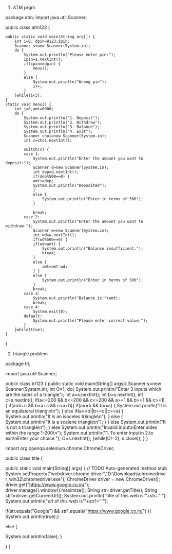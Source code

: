 1. ATM prgm


package atm;
import java.util.Scanner;

public class atm123 {
	
	public static void main(String arg[]) {
		int i=0, dpin=8123,ipin;
		Scanner s=new Scanner(System.in);
		do {
			System.out.println("Please enter pin:");
			ipin=s.nextInt();
			if(ipin==dpin) {
				menu();
			}
			else {
				System.out.println("Wrong pin");
				i++;
			}
		}while(i<3);
	}
	static void menu() {
		int j=0,amt=6000;
		do {
			System.out.println("1. Deposit");
			System.out.println("2. Withdraw");
			System.out.println("3. Balance");
			System.out.println("4. Exit");
			Scanner choi=new Scanner(System.in);
			int c=choi.nextInt();
			
			switch(c) {
			case 1:
				System.out.println("Enter the amount you want to deposit:");
				Scanner d=new Scanner(System.in);
				int dep=d.nextInt();
				if(dep%500==0) {
				amt+=dep;
				System.out.println("Deposited");
				}
				else {
					System.out.println("Enter in terms of 500");
				}
				
				break;
			case 2:
				System.out.println("Enter the amount you want to withdraw:");
				Scanner w=new Scanner(System.in);
				int wd=w.nextInt();
				if(wd%500==0) {
				if(wd>amt) {
					System.out.println("Balance insufficient.");
					break;
				}
				else {
					amt=amt-wd;
				} }
				else {
					System.out.println("Enter in terms of 500");
				}
				break;
			case 3:
				System.out.println("Balance is:"+amt);
				break;
			case 4:
				System.exit(0);
			default:
				System.out.println("Please enter correct value.");
			}
		}while(true);
	}	

}



2. triangle problem


package tri;

import java.util.Scanner;

public class tri123 {
	public static void main(String[] args){
		Scanner s=new Scanner(System.in);
		int O=1;
		do{
		System.out.println("Enter 3 inputs which are the sides of a triangle");
		int a=s.nextInt();
		int b=s.nextInt();
		int c=s.nextInt();
		if(a<=200 && b<=200 && c<=200 && a>=1 && b>=1 && c>=1)
		{
		if(a<b+c && b<a+c && c<a+b){
		if(a==b && b==c)
		{
		System.out.println("It is an equilateral triangle\n");
		}
		else if(a==b||b==c||c==a)
		{
		System.out.println("It is an isoceles triangle\n");
		}
		else
		{
		System.out.println("It is a scalene triangle\n");
		}
		}
		else
		System.out.println("It is not a triangle\n");
		}
		else
		System.out.println("Invalid input\nEnter sides within the range 1-200\n");
		System.out.println("1. To enter input\n 2.to exit\nEnter your choice ");
		O=s.nextInt();
		}while(O!=2);
		s.close();
		}
		}






import org.openqa.selenium.chrome.ChromeDriver;

public class title {

public static void main(String[] args) {
// TODO Auto-generated method stub
	System.setProperty("webdriver.chrome.driver","D:\\Downloads\\chromedriver_win32\\chromedriver.exe");
ChromeDriver driver = new ChromeDriver();
driver.get("https://www.google.co.in/");
driver.manage().window().maximize();
String str=driver.getTitle();
String str1=driver.getCurrentUrl();
System.out.println("title of this web is'"+str+"'");
System.out.println("url of this web is'"+str1+"'");

if(str.equals("Google") && str1.equals("https://www.google.co.in/") ){
 System.out.println(true);}

else {

System.out.println(false);
}


}
}
